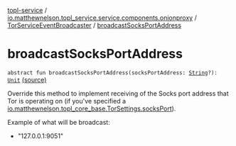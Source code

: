 [topl-service](../../index.md) / [io.matthewnelson.topl_service.service.components.onionproxy](../index.md) / [TorServiceEventBroadcaster](index.md) / [broadcastSocksPortAddress](./broadcast-socks-port-address.md)

# broadcastSocksPortAddress

`abstract fun broadcastSocksPortAddress(socksPortAddress: `[`String`](https://kotlinlang.org/api/latest/jvm/stdlib/kotlin/-string/index.html)`?): `[`Unit`](https://kotlinlang.org/api/latest/jvm/stdlib/kotlin/-unit/index.html) [(source)](https://github.com/05nelsonm/TorOnionProxyLibrary-Android/blob/master/topl-service/src/main/java/io/matthewnelson/topl_service/service/components/onionproxy/TorServiceEventBroadcaster.kt#L106)

Override this method to implement receiving of the Socks port address that Tor
is operating on (if you've specified a
[io.matthewnelson.topl_core_base.TorSettings.socksPort](../../../topl-core-base/io.matthewnelson.topl_core_base/-tor-settings/socks-port.md)).

Example of what will be broadcast:

* "127.0.0.1:9051"
